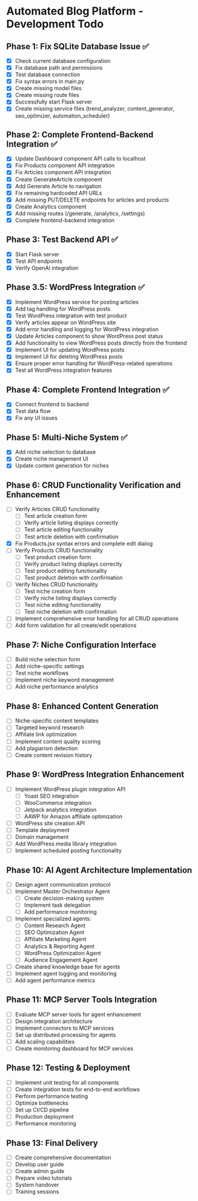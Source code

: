 # Automated Blog Platform - Development Todo

## Phase 1: Fix SQLite Database Issue ✅
- [x] Check current database configuration
- [x] Fix database path and permissions
- [x] Test database connection
- [x] Fix syntax errors in main.py
- [x] Create missing model files
- [x] Create missing route files
- [x] Successfully start Flask server
- [x] Create missing service files (trend_analyzer, content_generator, seo_optimizer, automation_scheduler)

## Phase 2: Complete Frontend-Backend Integration ✅
- [x] Update Dashboard component API calls to localhost
- [x] Fix Products component API integration
- [x] Fix Articles component API integration
- [x] Create GenerateArticle component
- [x] Add Generate Article to navigation
- [x] Fix remaining hardcoded API URLs
- [x] Add missing PUT/DELETE endpoints for articles and products
- [x] Create Analytics component
- [x] Add missing routes (/generate, /analytics, /settings)
- [x] Complete frontend-backend integration

## Phase 3: Test Backend API ✅
- [x] Start Flask server
- [x] Test API endpoints
- [x] Verify OpenAI integration

## Phase 3.5: WordPress Integration ✅
- [x] Implement WordPress service for posting articles
- [x] Add tag handling for WordPress posts
- [x] Test WordPress integration with test product
- [x] Verify articles appear on WordPress site
- [x] Add error handling and logging for WordPress integration
- [x] Update Articles component to show WordPress post status
- [x] Add functionality to view WordPress posts directly from the frontend
- [x] Implement UI for updating WordPress posts
- [x] Implement UI for deleting WordPress posts
- [x] Ensure proper error handling for WordPress-related operations
- [x] Test all WordPress integration features

## Phase 4: Complete Frontend Integration ✅
- [x] Connect frontend to backend
- [x] Test data flow
- [x] Fix any UI issues

## Phase 5: Multi-Niche System ✅
- [x] Add niche selection to database
- [x] Create niche management UI
- [x] Update content generation for niches

## Phase 6: CRUD Functionality Verification and Enhancement
- [ ] Verify Articles CRUD functionality
  - [ ] Test article creation form
  - [ ] Verify article listing displays correctly
  - [ ] Test article editing functionality
  - [ ] Test article deletion with confirmation
- [x] Fix Products.jsx syntax errors and complete edit dialog
- [ ] Verify Products CRUD functionality
  - [ ] Test product creation form
  - [ ] Verify product listing displays correctly
  - [ ] Test product editing functionality
  - [ ] Test product deletion with confirmation
- [ ] Verify Niches CRUD functionality
  - [ ] Test niche creation form
  - [ ] Verify niche listing displays correctly
  - [ ] Test niche editing functionality
  - [ ] Test niche deletion with confirmation
- [ ] Implement comprehensive error handling for all CRUD operations
- [ ] Add form validation for all create/edit operations

## Phase 7: Niche Configuration Interface
- [ ] Build niche selection form
- [ ] Add niche-specific settings
- [ ] Test niche workflows
- [ ] Implement niche keyword management
- [ ] Add niche performance analytics

## Phase 8: Enhanced Content Generation
- [ ] Niche-specific content templates
- [ ] Targeted keyword research
- [ ] Affiliate link optimization
- [ ] Implement content quality scoring
- [ ] Add plagiarism detection
- [ ] Create content revision history

## Phase 9: WordPress Integration Enhancement
- [ ] Implement WordPress plugin integration API
  - [ ] Yoast SEO integration
  - [ ] WooCommerce integration
  - [ ] Jetpack analytics integration
  - [ ] AAWP for Amazon affiliate optimization
- [ ] WordPress site creation API
- [ ] Template deployment
- [ ] Domain management
- [ ] Add WordPress media library integration
- [ ] Implement scheduled posting functionality

## Phase 10: AI Agent Architecture Implementation
- [ ] Design agent communication protocol
- [ ] Implement Master Orchestrator Agent
  - [ ] Create decision-making system
  - [ ] Implement task delegation
  - [ ] Add performance monitoring
- [ ] Implement specialized agents:
  - [ ] Content Research Agent
  - [ ] SEO Optimization Agent
  - [ ] Affiliate Marketing Agent
  - [ ] Analytics & Reporting Agent
  - [ ] WordPress Optimization Agent
  - [ ] Audience Engagement Agent
- [ ] Create shared knowledge base for agents
- [ ] Implement agent logging and monitoring
- [ ] Add agent performance metrics

## Phase 11: MCP Server Tools Integration
- [ ] Evaluate MCP server tools for agent enhancement
- [ ] Design integration architecture
- [ ] Implement connectors to MCP services
- [ ] Set up distributed processing for agents
- [ ] Add scaling capabilities
- [ ] Create monitoring dashboard for MCP services

## Phase 12: Testing & Deployment
- [ ] Implement unit testing for all components
- [ ] Create integration tests for end-to-end workflows
- [ ] Perform performance testing
- [ ] Optimize bottlenecks
- [ ] Set up CI/CD pipeline
- [ ] Production deployment
- [ ] Performance monitoring

## Phase 13: Final Delivery
- [ ] Create comprehensive documentation
- [ ] Develop user guide
- [ ] Create admin guide
- [ ] Prepare video tutorials
- [ ] System handover
- [ ] Training sessions